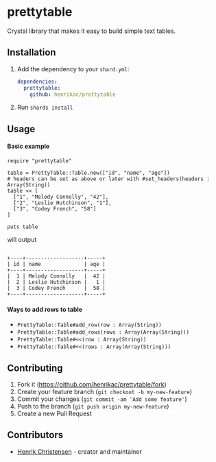 # prettytable

Crystal library that makes it easy to build simple text tables.

## Installation

1. Add the dependency to your `shard.yml`:

   ```yaml
   dependencies:
     prettytable:
       github: henrikac/prettytable
   ```

2. Run `shards install`

## Usage

#### Basic example

```crystal
require "prettytable"

table = PrettyTable::Table.new(["id", "name", "age"])
# headers can be set as above or later with #set_headers(headers : Array(String))
table << [
  ["1", "Melody Connolly", "42"],
  ["2", "Leslie Hutchinson", "1"],
  ["3", "Codey French", "58"]
]

puts table
```
will output
```

+----+-------------------+-----+
| id | name              | age |
+----+-------------------+-----+
|  1 | Melody Connolly   |  42 |
|  2 | Leslie Hutchinson |   1 |
|  3 | Codey French      |  58 |
+----+-------------------+-----+

```

#### Ways to add rows to table

+ `PrettyTable::Table#add_row(row : Array(String))`
+ `PrettyTable::Table#add_rows(rows : Array(Array(String)))`
+ `PrettyTable::Table#<<(row : Array(String))`
+ `PrettyTable::Table#<<(rows : Array(Array(String)))`

## Contributing

1. Fork it (<https://github.com/henrikac/prettytable/fork>)
2. Create your feature branch (`git checkout -b my-new-feature`)
3. Commit your changes (`git commit -am 'Add some feature'`)
4. Push to the branch (`git push origin my-new-feature`)
5. Create a new Pull Request

## Contributors

- [Henrik Christensen](https://github.com/henrikac) - creator and maintainer

